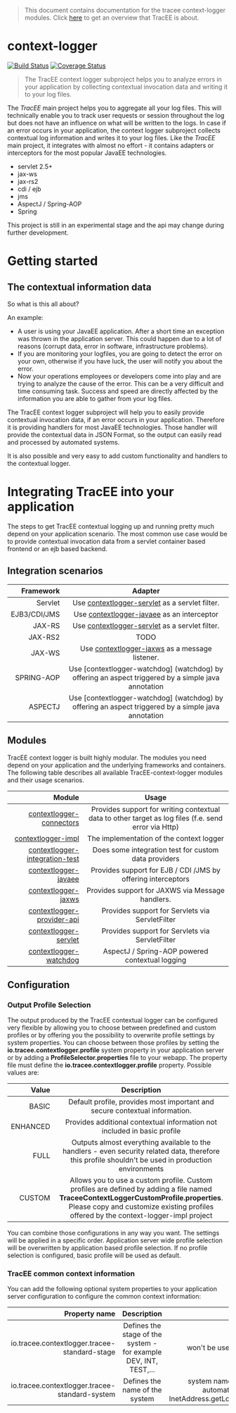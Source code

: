 > This document contains documentation for the tracee context-logger modules. Click [here](/README.md) to get an overview that TracEE is about.

# context-logger

[![Build Status](https://api.travis-ci.org/tracee/contextlogger.svg)](https://travis-ci.org/tracee/contextlogger)
[![Coverage Status](https://img.shields.io/coveralls/tracee/contextlogger.svg)](https://coveralls.io/r/tracee/contextlogger)

> The TracEE context logger subproject helps you to analyze errors in your application by collecting contextual invocation data and writing it to your log files.


The *TracEE* main project helps you to aggregate all your log files. This will technically enable you to track user requests or session throughout the log but does not have an influence on what will be written to the logs.
In case if an error occurs in your application, the context logger subproject collects contextual log information and writes it to your log files.
Like the *TracEE* main project, it integrates with almost no effort - it contains adapters or interceptors for the most popular JavaEE technologies.

* servlet 2.5+
* jax-ws
* jax-rs2
* cdi / ejb
* jms
* AspectJ / Spring-AOP
* Spring

This project is still in an experimental stage and the api may change during further development.

# Getting started

## The contextual information data

So what is this all about?

An example:
- A user is using your JavaEE application. After a short time an exception was thrown in the application server. This could happen due to a lot of reasons (corrupt data, error in software, infrastructure problems).
- If you are monitoring your logfiles, you are going to detect the error on your own, otherwise if you have luck, the user will notify you about the error.
- Now your operations employees or developers come into play and are trying to analyze the cause of the error. This can be a very difficult and time consuming task. Success and speed are directly affected by the information you are able to gather from your log files.

The TracEE context logger subproject will help you to easily provide contextual invocation data, if an error occurs in your application. Therefore it is providing handlers for most JavaEE technologies. Those handler will provide the contextual data in JSON Format, so the output can easily read and processed by automated systems.

It is also possible and very easy to add custom functionality and handlers to the contextual logger.

# Integrating TracEE into your application

The steps to get TracEE contextual logging up and running pretty much depend on your application scenario. The most common use case would be to provide contextual invocation data from a servlet container based frontend or an ejb based backend.

## Integration scenarios

| Framework    | Adapter |
| ----------:  |:------:|
| Servlet      | Use [contextlogger-servlet](servlet) as a servlet filter. |
| EJB3/CDI/JMS | Use [contextlogger-javaee](javaee) as an interceptor |
| JAX-RS       | Use [contextlogger-servlet](servlet) as a servlet filter. |
| JAX-RS2      | TODO |
| JAX-WS       | Use [contextlogger-jaxws](jaxws) as a message listener. |
| SPRING-AOP   | Use [contextlogger-watchdog] (watchdog) by offering an aspect triggered by a simple java annotation|
| ASPECTJ      | Use [contextlogger-watchdog] (watchdog) by offering an aspect triggered by a simple java annotation|

## Modules

TracEE context logger is built highly modular. The modules you need depend on your application and the underlying frameworks and containers.
The following table describes all available TracEE-context-logger modules and their usage scenarios.

| Module                                | Usage |
|--------------------------------------:|:-----:|
| [contextlogger-connectors](context-logger-connectors)              | Provides support for writing contextual data to other target as log files (f.e. send error via Http) |
| [contextlogger-impl](impl)                          | The implementation of the context logger |
| [contextlogger-integration-test](integration-test)  | Does some integration test for custom data providers |
| [contextlogger-javaee](javaee)                      | Provides support for EJB / CDI /JMS by offering interceptors |
| [contextlogger-jaxws](jaxws)                        | Provides support for JAXWS via Message handlers. |
| [contextlogger-provider-api](provider-api)          | Provides support for Servlets via ServletFilter |
| [contextlogger-servlet](servlet)                    | Provides support for Servlets via ServletFilter |
| [contextlogger-watchdog](watchdog)                  | AspectJ / Spring-AOP powered contextual logging |

## Configuration

### Output Profile Selection
The output produced by the TracEE contextual logger can be configured very flexible by allowing you to choose between predefined and custom profiles or by offering you the possibility to overwrite profile settings by system properties.
You can choose between those profiles by setting the **io.tracee.contextlogger.profile** system property in your application server or by adding a **ProfileSelector.properties** file to your webapp. The property file must define the **io.tracee.contextlogger.profile** property. 
Possible values are: 

| Value    | Description |
| --------:|:-----------:|
| BASIC    | Default profile, provides most important and secure contextual information.  |
| ENHANCED | Provides additional contextual information not included in basic profile     |
| FULL     | Outputs almost everything available to the handlers - even security related data, therefore this profile shouldn't be used in production environments  |
| CUSTOM   | Allows you to use a custom profile. Custom profiles are defined by adding a file named **TraceeContextLoggerCustomProfile.properties**. Please copy and customize existing profiles offered by the context-logger-impl project |

You can combine those configurations in any way you want. The settings will be applied in a specific order. Application server wide profile selection will be overwritten by application based profile selection. If no profile selection is configured, basic profile will be used as default.

### TracEE common context information
You can add the following optional system properties to your application server configuration to configure the common context information:

| Property name | Description | Default |
| -------------:|:-----------:|:-------:|
| io.tracee.contextlogger.tracee-standard-stage | Defines the stage of the system - for example DEV, INT, TEST,... | won't be used if not set explicitly |
| io.tracee.contextlogger.tracee-standard-system | Defines the name of the system | system name will be determined automatically by calling InetAddress.getLocalHost().getHostName() |
